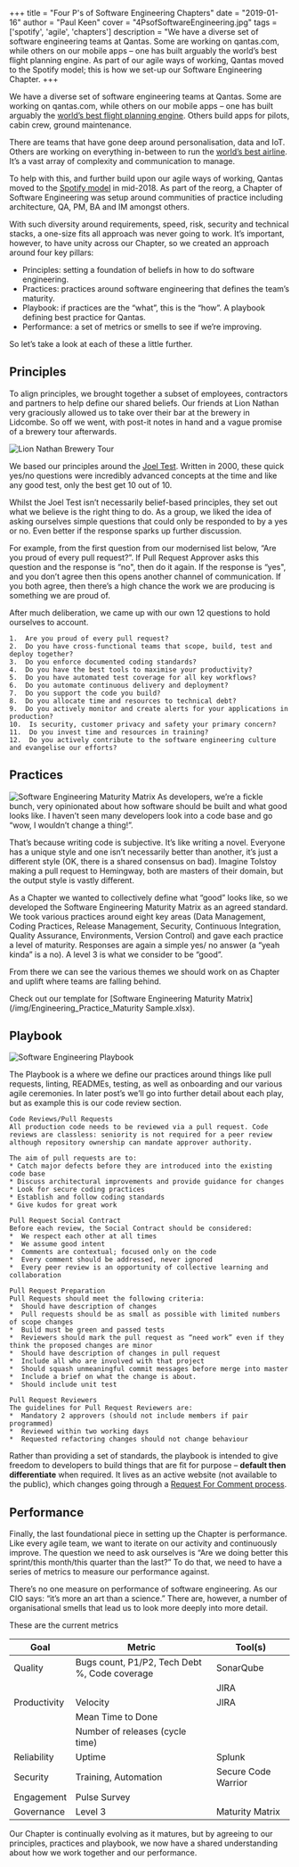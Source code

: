 +++
title = "Four P's of Software Engineering Chapters"
date = "2019-01-16"
author = "Paul Keen"
cover = "4PsofSoftwareEngineering.jpg"
tags = ['spotify', 'agile', 'chapters']
description = "We have a diverse set of software engineering teams at Qantas. Some are working on qantas.com, while others on our mobile apps – one has built arguably the world’s best flight planning engine. As part of our agile ways of working, Qantas moved to the Spotify model; this is how we set-up our Software Engineering Chapter.
+++

We have a diverse set of software engineering teams at Qantas. Some are working on qantas.com, while others on our mobile apps – one has built arguably the [world’s best flight planning engine](https://www.airlineratings.com/news/qantas-launches-worlds-sophisticated-flight-planner/). Others build apps for pilots, cabin crew, ground maintenance. 

There are teams that have gone deep around personalisation, data and IoT. Others are working on everything in-between to run the [world’s best airline](https://www.airlineratings.com/news/qantas-big-winner-worlds-best-airlines-2018/). It’s a vast array of complexity and communication to manage. 

To help with this, and further build upon our agile ways of working, Qantas moved to the [Spotify model](https://labs.spotify.com/2014/03/27/spotify-engineering-culture-part-1/) in mid-2018. As part of the reorg, a Chapter of Software Engineering was setup around communities of practice including architecture, QA, PM, BA and IM amongst others. 

With such diversity around requirements, speed, risk, security and technical stacks, a one-size fits all approach was never going to work. It’s important, however, to have unity across our Chapter, so we created an approach around four key pillars:

* Principles: setting a foundation of beliefs in how to do software engineering.
* Practices: practices around software engineering that defines the team’s maturity.
* Playbook: if practices are the “what”, this is the “how”. A playbook defining best practice for Qantas.
* Performance: a set of metrics or smells to see if we’re improving.

So let’s take a look at each of these a little further.

## Principles
To align principles, we brought together a subset of employees, contractors and partners to help define our shared beliefs. Our friends at Lion Nathan very graciously allowed us to take over their bar at the brewery in Lidcombe. So off we went, with post-it notes in hand and a vague promise of a brewery tour afterwards.

![Lion Nathan Brewery Tour](/img/brewery.jpg)

We based our principles around the [Joel Test](https://www.joelonsoftware.com/2000/08/09/the-joel-test-12-steps-to-better-code/). Written in 2000, these quick yes/no questions were incredibly advanced concepts at the time and like any good test, only the best get 10 out of 10. 

Whilst the Joel Test isn’t necessarily belief-based principles, they set out what we believe is the right thing to do. As a group, we liked the idea of asking ourselves simple questions that could only be responded to by a yes or no. Even better if the response sparks up further discussion.

For example, from the first question from our modernised list below, “Are you proud of every pull request?”. If Pull Request Approver asks this question and the response is “no", then do it again. If the response is “yes", and you don’t agree then this opens another channel of communication. If you both agree, then there’s a high chance the work we are producing is something we are proud of.

After much deliberation, we came up with our own 12 questions to hold ourselves to account.

```
1.  Are you proud of every pull request?
2.  Do you have cross-functional teams that scope, build, test and deploy together?
3.  Do you enforce documented coding standards?
4.  Do you have the best tools to maximise your productivity?
5.  Do you have automated test coverage for all key workflows?
6.  Do you automate continuous delivery and deployment?
7.  Do you support the code you build?
8.  Do you allocate time and resources to technical debt?
9.  Do you actively monitor and create alerts for your applications in production?
10.  Is security, customer privacy and safety your primary concern?
11.  Do you invest time and resources in training?
12.  Do you actively contribute to the software engineering culture and evangelise our efforts?
```

## Practices
![Software Engineering Maturity Matrix](/img/maturity.jpg)
As developers, we’re a fickle bunch, very opinionated about how software should be built and what good looks like. I haven’t seen many developers look into a code base and go “wow, I wouldn’t change a thing!”. 

That’s because writing code is subjective. It’s like writing a novel. Everyone has a unique style and one isn’t necessarily better than another, it’s just a different style (OK, there is a shared consensus on bad). Imagine Tolstoy making a pull request to Hemingway, both are masters of their domain, but the output style is vastly different.

As a Chapter we wanted to collectively define what “good” looks like, so we developed the Software Engineering Maturity Matrix as an agreed standard. We took various practices around eight key areas (Data Management, Coding Practices, Release Management, Security, Continuous Integration, Quality Assurance, Environments, Version Control) and gave each practice a level of maturity. Responses are again a simple yes/ no answer (a “yeah kinda” is a no). A level 3 is what we consider to be “good”.

From there we can see the various themes we should work on as Chapter and uplift where teams are falling behind.

Check out our template for [Software Engineering Maturity Matrix](/img/Engineering_Practice_Maturity Sample.xlsx).

## Playbook

![Software Engineering Playbook](/img/playbook.jpg)

 The Playbook is a where we define our practices around things like pull requests, linting, READMEs, testing, as well as onboarding and our various agile ceremonies. In later post’s we’ll go into further detail about each play, but as example this is our code review section.

```
Code Reviews/Pull Requests
All production code needs to be reviewed via a pull request. Code reviews are classless: seniority is not required for a peer review although repository ownership can mandate approver authority.

The aim of pull requests are to:
* Catch major defects before they are introduced into the existing code base
* Discuss architectural improvements and provide guidance for changes
* Look for secure coding practices
* Establish and follow coding standards
* Give kudos for great work

Pull Request Social Contract
Before each review, the Social Contract should be considered:
*  We respect each other at all times
*  We assume good intent
*  Comments are contextual; focused only on the code
*  Every comment should be addressed, never ignored
*  Every peer review is an opportunity of collective learning and collaboration

Pull Request Preparation
Pull Requests should meet the following criteria:
*  Should have description of changes
*  Pull requests should be as small as possible with limited numbers of scope changes
*  Build must be green and passed tests
*  Reviewers should mark the pull request as “need work” even if they think the proposed changes are minor
*  Should have description of changes in pull request
*  Include all who are involved with that project
*  Should squash unmeaningful commit messages before merge into master
*  Include a brief on what the change is about.
*  Should include unit test

Pull Request Reviewers
The guidelines for Pull Request Reviewers are:
*  Mandatory 2 approvers (should not include members if pair programmed)
*  Reviewed within two working days
*  Requested refactoring changes should not change behaviour
```

Rather than providing a set of standards, the playbook is intended to give freedom to developers to build things that are fit for purpose – **default then differentiate** when required. It lives as an active website (not available to the public), which changes going through a [Request For Comment process](https://blog.pragmaticengineer.com/scaling-engineering-teams-via-writing-things-down-rfcs/).

## Performance
Finally, the last foundational piece in setting up the Chapter is performance. Like every agile team, we want to iterate on our activity and continuously improve. The question we need to ask ourselves is “Are we doing better this sprint/this month/this quarter than the last?” To do that, we need to have a series of metrics to measure our performance against.

There’s no one measure on performance of software engineering. As our CIO says: “it’s more an art than a science.” There are, however, a number of organisational smells that lead us to look more deeply into more detail.

These are the current metrics

| Goal         | Metric                                        | Tool(s)             |
|--------------|-----------------------------------------------|---------------------|
| Quality      | Bugs count, P1/P2, Tech Debt %, Code coverage | SonarQube           |
|              |                                               | JIRA                |
| Productivity | Velocity                                      | JIRA                |
|              | Mean Time to Done                             |                     |
|              | Number of releases (cycle time)               |                     |
| Reliability  | Uptime                                        | Splunk              |
| Security     | Training, Automation                          | Secure Code Warrior |
| Engagement   | Pulse Survey                                  |                     |
| Governance   | Level 3                                       | Maturity Matrix     |

Our Chapter is continually evolving as it matures, but by agreeing to our principles, practices and playbook, we now have a shared understanding about how we work together and our performance. 

